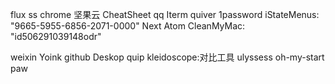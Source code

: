flux
ss
chrome
坚果云
CheatSheet
qq
Iterm
quiver
1password
iStateMenus: "9665-5955-6856-2071-0000"
Next
Atom
CleanMyMac: "id506291039148odr"

weixin
Yoink
github Deskop
quip
kleidoscope:对比工具
ulyssess
oh-my-start
paw
